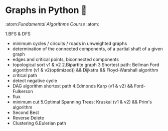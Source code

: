 # Graphs in Python :snake:
:atom:*Fundamental Algorithms Course*	:atom:

1.BFS & DFS
   - minimum cycles / circuits / roads in unweighted graphs
   - determination of the connected components, of a partial shaft of a given graph
   - edges and critical points, biconnected components
   - topological sort v1 & v2
2.Bipartite graph
3.Shortest path: Bellman Ford algorithm (v1 & v2(optimized)) && Dijkstra && Floyd-Warshall algorithm
  - critical path
  - detect negative cycle
  - DAG algorithm shortest path
4.Edmonds Karp (v1 & v2) && Ford-Fulkerson
  - flux 
  - minimum cut
5.Optimal Spanning Trees: Kruskal (v1 & v2) && Prim's algorithm
  - Second Best
  - Reverse Delete
  - Clustering
6.Eulerian path


